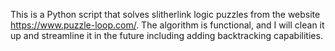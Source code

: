 This is a Python script that solves slitherlink logic puzzles from the website https://www.puzzle-loop.com/. The algorithm is functional, and I will clean it up and streamline it in the future including adding backtracking capabilities.
